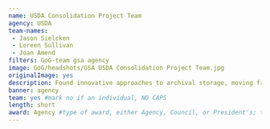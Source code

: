 ```yaml
---
name: USDA Consolidation Project Team
agency: USDA
team-names:
 - Jason Sielcken
 - Loreen Sullivan
 - Joan Amend
filters: GoG-team gsa agency
image: GoG/headshots/GSA USDA Consolidation Project Team.jpg
originalImage: yes
description: Found innovative approaches to archival storage, moving from hard copy film storage to digital storage and allowing for a reimbursable work center that offers similar services to other agencies. Their work resulted in a complete business model transformation that eliminated over $2.5 million in annual private market lease costs, reduced USDA’s footprint by 54%, and saved taxpayers over $74 million.
banner: agency
team: yes #mark no if an individual, NO CAPS
length: short
award: Agency #type of award, either Agency, Council, or President's; this is case sensitive so make sure to match the options listed exactly. This section generates the format of the card
---
```

